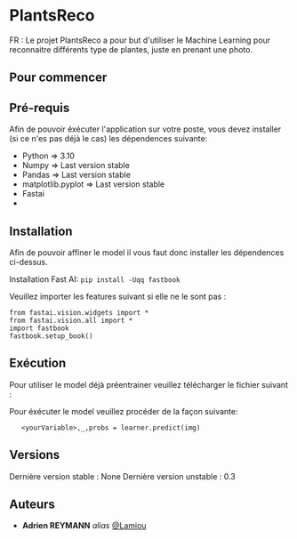 # PlantsReco


FR : Le projet PlantsReco a pour but d'utiliser le Machine Learning pour reconnaitre différents type de plantes, juste en prenant une photo.

## Pour commencer


## Pré-requis
Afin de pouvoir éxécuter l'application sur votre poste, vous devez installer (si ce n'es pas déjà le cas) les dépendences suivante: 
  * Python => 3.10
  * Numpy => Last version stable 
  * Pandas => Last version stable 
  * matplotlib.pyplot => Last version stable
  * Fastai
  * 

## Installation 
Afin de pouvoir affiner le model il vous faut donc installer les dépendences ci-dessus.

Installation Fast AI:
``` pip install -Uqq fastbook ```

Veuillez importer les features suivant si elle ne le sont pas :
```
from fastai.vision.widgets import *
from fastai.vision.all import *
import fastbook
fastbook.setup_book()
```

## Exécution
Pour utiliser le model déjà préentrainer veuillez télécharger le fichier suivant :


Pour éxécuter le model veuillez procéder de la façon suivante:
```learner = load_learner('<pathToModel>/models.pkl')
   <yourVariable>,_,probs = learner.predict(img)
```

## Versions 

Dernière version stable : None 
Dernière version unstable : 0.3

## Auteurs 

* **Adrien REYMANN** _alias_ [@Lamiou](https://github.com/Lamiou)

